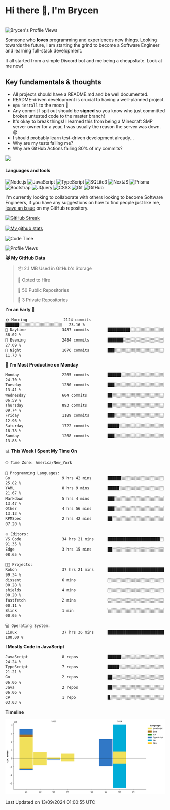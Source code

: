 # Hi there 👋, I'm Brycen

<br>
<img src="https://komarev.com/ghpvc/?username=BrycensRanch" alt="Brycen's Profile Views" />

Someone who **loves** programming and experiences new things. Looking towards the future, I am starting the grind to become a Software Engineer and learning full-stack development.

It all started from a simple Discord bot and me being a cheapskate. Look at me now!

## Key fundamentals & thoughts

- All projects should have a README.md and be well documented.
- README-driven development is crucial to having a well-planned project.
- `npm install` to the moon 🚀
- Any commit I spit out should be **signed** so you know who just committed broken untested code to the master branch!
- It's okay to break things! I learned this from being a Minecraft SMP server owner for a year, I was usually the reason the server was down. 😎
- I should probably learn test-driven development already...
- Why are my tests failing me?
- Why are GitHub Actions failing 80% of my commits? 

<img src="https://res.cloudinary.com/practicaldev/image/fetch/s--OoBLh7-Q--/c_limit%2Cf_auto%2Cfl_progressive%2Cq_auto%2Cw_880/https://cdn-images-1.medium.com/max/1614/1%2A8BlqJ8lNVZzuRjAg1mZ50w.png" height="400"/>

<h4>Languages and tools</h4>
<p>
  <img src="https://img.shields.io/badge/node.js%20-%2343853D.svg?&style=for-the-badge&logo=node.js&logoColor=white" alt="Node.js" />
  <img src="https://img.shields.io/badge/javascript%20-%23323330.svg?&style=for-the-badge&logo=javascript&logoColor=%23F7DF1E" alt="JavaScript" />
  <img src="https://img.shields.io/badge/typescript%20-%23323330.svg?&style=for-the-badge&logo=typescript&logoColor=#3467eb" alt="TypeScript" />
  <img src="https://img.shields.io/badge/sqlite3%20-%23323330.svg?&style=for-the-badge&logo=sqlite&logoColor=#3467eb" alt="SQLite3" />
  <img src="https://img.shields.io/badge/Next.JS%20-%23323330.svg?&style=for-the-badge&logo=next.js&logoColor=#3467eb" alt="NextJS" />
  <img src="https://img.shields.io/badge/Prisma%20-%23323330.svg?&style=for-the-badge&logo=prisma&logoColor=#3467eb" alt="Prisma" />
  <img src="https://img.shields.io/badge/bootstrap%20-%23323330.svg?&style=for-the-badge&logo=bootstrap" alt="Bootstrap" />
  <img src="https://img.shields.io/badge/jquery%20-%23323330.svg?&style=for-the-badge&logo=jquery" alt="JQuery" />
  <img src="https://img.shields.io/badge/css3%20-%23323330.svg?&style=for-the-badge&logo=css3" alt="CSS3" />
  <img src="https://img.shields.io/badge/git%20-%23323330.svg?&style=for-the-badge&logo=git" alt="Git" />
  <img src="https://img.shields.io/badge/github%20-%23323330.svg?&style=for-the-badge&logo=github" alt="GitHub" />
</p>

 I'm currently looking to collaborate with others looking to become Software Engineers, if you have any suggestions on how to find people just like me, [leave an issue](https://github.com/BrycensRanch/BrycensRanch/issues/new) on my GitHub repository.
 
 <p><a href="https://git.io/streak-stats"><img src="https://streak-stats.demolab.com?user=BrycensRanch&amp;theme=dark&amp;hide_border=true&amp;fire=EB5454&amp;ring=0CEB19" alt="GitHub Streak"></a></p>

<a href="https://github.com/anuraghazra/github-readme-stats">
  <img align="center" src="https://github-readme-stats.anuraghazra1.vercel.app/api?username=BrycensRanch&show_icons=true&line_height=27&include_all_commits=true" alt="My github stats" />
</a>

<!--START_SECTION:waka-->
![Code Time](http://img.shields.io/badge/Code%20Time-922%20hrs%2050%20mins-blue)

![Profile Views](http://img.shields.io/badge/Profile%20Views-0-blue)

**🐱 My GitHub Data** 

> 📦 2.1 MB Used in GitHub's Storage 
 > 
> 💼 Opted to Hire
 > 
> 📜 50 Public Repositories 
 > 
> 🔑 3 Private Repositories 
 > 
**I'm an Early 🐤** 

```text
🌞 Morning                2124 commits        ██████░░░░░░░░░░░░░░░░░░░   23.16 % 
🌆 Daytime                3487 commits        ██████████░░░░░░░░░░░░░░░   38.02 % 
🌃 Evening                2484 commits        ███████░░░░░░░░░░░░░░░░░░   27.09 % 
🌙 Night                  1076 commits        ███░░░░░░░░░░░░░░░░░░░░░░   11.73 % 
```
📅 **I'm Most Productive on Monday** 

```text
Monday                   2265 commits        ██████░░░░░░░░░░░░░░░░░░░   24.70 % 
Tuesday                  1230 commits        ███░░░░░░░░░░░░░░░░░░░░░░   13.41 % 
Wednesday                604 commits         ██░░░░░░░░░░░░░░░░░░░░░░░   06.59 % 
Thursday                 893 commits         ██░░░░░░░░░░░░░░░░░░░░░░░   09.74 % 
Friday                   1189 commits        ███░░░░░░░░░░░░░░░░░░░░░░   12.96 % 
Saturday                 1722 commits        █████░░░░░░░░░░░░░░░░░░░░   18.78 % 
Sunday                   1268 commits        ███░░░░░░░░░░░░░░░░░░░░░░   13.83 % 
```


📊 **This Week I Spent My Time On** 

```text
🕑︎ Time Zone: America/New_York

💬 Programming Languages: 
Go                       9 hrs 42 mins       ██████░░░░░░░░░░░░░░░░░░░   25.82 % 
YAML                     8 hrs 9 mins        █████░░░░░░░░░░░░░░░░░░░░   21.67 % 
Markdown                 5 hrs 4 mins        ███░░░░░░░░░░░░░░░░░░░░░░   13.47 % 
Other                    4 hrs 56 mins       ███░░░░░░░░░░░░░░░░░░░░░░   13.13 % 
RPMSpec                  2 hrs 42 mins       ██░░░░░░░░░░░░░░░░░░░░░░░   07.20 % 

🔥 Editors: 
VS Code                  34 hrs 21 mins      ███████████████████████░░   91.35 % 
Edge                     3 hrs 15 mins       ██░░░░░░░░░░░░░░░░░░░░░░░   08.65 % 

🐱‍💻 Projects: 
Rokon                    37 hrs 21 mins      █████████████████████████   99.34 % 
dissent                  6 mins              ░░░░░░░░░░░░░░░░░░░░░░░░░   00.28 % 
shields                  4 mins              ░░░░░░░░░░░░░░░░░░░░░░░░░   00.20 % 
fastfetch                2 mins              ░░░░░░░░░░░░░░░░░░░░░░░░░   00.11 % 
Blink                    1 min               ░░░░░░░░░░░░░░░░░░░░░░░░░   00.05 % 

💻 Operating System: 
Linux                    37 hrs 36 mins      █████████████████████████   100.00 % 
```

**I Mostly Code in JavaScript** 

```text
JavaScript               8 repos             ██████░░░░░░░░░░░░░░░░░░░   24.24 % 
TypeScript               7 repos             █████░░░░░░░░░░░░░░░░░░░░   21.21 % 
Go                       2 repos             ██░░░░░░░░░░░░░░░░░░░░░░░   06.06 % 
Java                     2 repos             ██░░░░░░░░░░░░░░░░░░░░░░░   06.06 % 
C#                       1 repo              █░░░░░░░░░░░░░░░░░░░░░░░░   03.03 % 
```



**Timeline**

![Lines of Code chart](https://raw.githubusercontent.com/BrycensRanch/BrycensRanch/main/assets/bar_graph.png)


 Last Updated on 13/09/2024 01:00:55 UTC
<!--END_SECTION:waka-->

<!--
**BrycensRanch/BrycensRanch** is a ✨ _special_ ✨ repository because its `README.md` (this file) appears on your GitHub profile.

Here are some ideas to get you started:

- 🔭 I’m currently working on ...
- 🌱 I’m currently learning ...
- 👯 I’m looking to collaborate on ...
- 🤔 I’m looking for help with ...
- 💬 Ask me about ...
- 📫 How to reach me: ...
- 😄 Pronouns: ...
- ⚡ Fun fact: ...
-->
